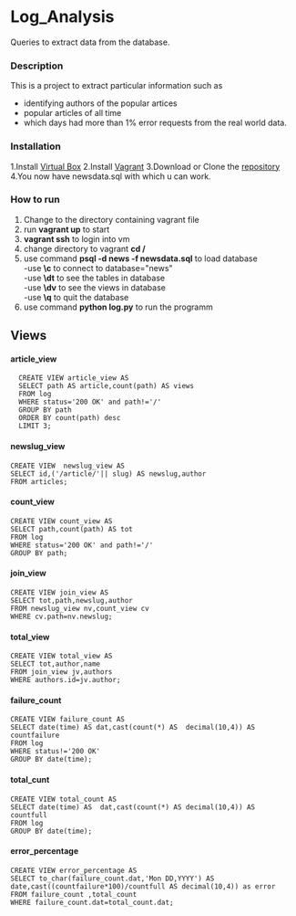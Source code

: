 # Log_Analysis
Queries to extract data from the database.

### Description
This is a project to extract particular information such as <br>
* identifying authors of the popular artices
* popular articles of all time
* which days had more than 1% error requests
from the real world data.

### Installation
1.Install [Virtual Box](https://www.virtualbox.org/)
2.Install [Vagrant](https://www.vagrantup.com/)
3.Download or Clone the [repository](https://github.com/udacity/fullstack-nanodegree-vm)
4.You now have newsdata.sql with which u can work.

### How to run<br>
1. Change to the directory containing vagrant file<br>
2. run **vagrant up** to start<br>
3. **vagrant ssh** to login into vm<br>
4. change directory to vagrant **cd /**<br>
5. use command **psql -d news -f newsdata.sql** to load database<br>
    -use **\c** to connect to database="news"<br>
    -use **\dt** to see the tables in database<br>
    -use **\dv** to see the views in database<br>
    -use **\q** to quit the database<br>
6. use command **python log.py** to run the programm<br>

## Views
#### article_view
```
  CREATE VIEW article_view AS
  SELECT path AS article,count(path) AS views
  FROM log
  WHERE status='200 OK' and path!='/'
  GROUP BY path
  ORDER BY count(path) desc
  LIMIT 3;
``` 
#### newslug_view
```
CREATE VIEW  newslug_view AS 
SELECT id,('/article/'|| slug) AS newslug,author
FROM articles;
```
#### count_view
```
CREATE VIEW count_view AS
SELECT path,count(path) AS tot 
FROM log 
WHERE status='200 OK' and path!='/' 
GROUP BY path;
```
#### join_view
```
CREATE VIEW join_view AS
SELECT tot,path,newslug,author
FROM newslug_view nv,count_view cv 
WHERE cv.path=nv.newslug;
```
#### total_view
```
CREATE VIEW total_view AS 
SELECT tot,author,name 
FROM join_view jv,authors 
WHERE authors.id=jv.author;
```
#### failure_count
```
CREATE VIEW failure_count AS 
SELECT date(time) AS dat,cast(count(*) AS  decimal(10,4)) AS  countfailure 
FROM log
WHERE status!='200 OK' 
GROUP BY date(time);
```
#### total_cunt
```
CREATE VIEW total_count AS 
SELECT date(time) AS  dat,cast(count(*) AS decimal(10,4)) AS  countfull 
FROM log 
GROUP BY date(time);
```
#### error_percentage
```
CREATE VIEW error_percentage AS
SELECT to_char(failure_count.dat,'Mon DD,YYYY') AS date,cast((countfailure*100)/countfull AS decimal(10,4)) as error 
FROM failure_count ,total_count 
WHERE failure_count.dat=total_count.dat;
```
    
